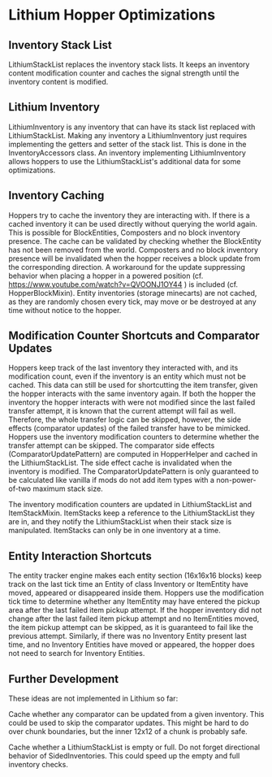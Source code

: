 # Lithium Hopper Optimizations

## Inventory Stack List

LithiumStackList replaces the inventory stack lists. It keeps an inventory content modification counter and caches the
signal strength until the inventory content is modified.

## Lithium Inventory

LithiumInventory is any inventory that can have its stack list replaced with LithiumStackList. Making any inventory a
LithiumInventory just requires implementing the getters and setter of the stack list. This is done in the
InventoryAccessors class. An inventory implementing LithiumInventory allows hoppers to use the LithiumStackList's
additional data for some optimizations.

## Inventory Caching

Hoppers try to cache the inventory they are interacting with. If there is a cached inventory it can be used directly
without querying the world again. This is possible for BlockEntities, Composters and no block inventory presence. The
cache can be validated by checking whether the BlockEntity has not been removed from the world. Composters and no block
inventory presence will be invalidated when the hopper receives a block update from the corresponding direction. A
workaround for the update suppressing behavior when placing a hopper in a powered position
(cf. https://www.youtube.com/watch?v=QVOONJ1OY44 ) is included (cf. HopperBlockMixin). Entity inventories (storage
minecarts) are not cached, as they are randomly chosen every tick, may move or be destroyed at any time without notice
to the hopper.

## Modification Counter Shortcuts and Comparator Updates

Hoppers keep track of the last inventory they interacted with, and its modification count, even if the inventory is an
entity which must not be cached. This data can still be used for shortcutting the item transfer, given the hopper
interacts with the same inventory again. If both the hopper the inventory the hopper interacts with were not modified
since the last failed transfer attempt, it is known that the current attempt will fail as well. Therefore, the whole
transfer logic can be skipped, however, the side effects (comparator updates) of the failed transfer have to be
mimicked. Hoppers use the inventory modification counters to determine whether the transfer attempt can be skipped. The
comparator side effects (ComparatorUpdatePattern) are computed in HopperHelper and cached in the LithiumStackList. The
side effect cache is invalidated when the inventory is modified. The ComparatorUpdatePattern is only guaranteed to be
calculated like vanilla if mods do not add item types with a non-power-of-two maximum stack size.

The inventory modification counters are updated in LithiumStackList and ItemStackMixin. ItemStacks keep a reference to
the LithiumStackList they are in, and they notify the LithiumStackList when their stack size is manipulated. ItemStacks
can only be in one inventory at a time.

## Entity Interaction Shortcuts

The entity tracker engine makes each entity section (16x16x16 blocks) keep track on the last tick time an Entity of
class Inventory or ItemEntity have moved, appeared or disappeared inside them. Hoppers use the modification tick time to
determine whether any ItemEntity may have entered the pickup area after the last failed item pickup attempt. If the
hopper inventory did not change after the last failed item pickup attempt and no ItemEntities moved, the item pickup
attempt can be skipped, as it is guaranteed to fail like the previous attempt. Similarly, if there was no Inventory
Entity present last time, and no Inventory Entities have moved or appeared, the hopper does not need to search for
Inventory Entities.

## Further Development

These ideas are not implemented in Lithium so far:

Cache whether any comparator can be updated from a given inventory. This could be used to skip the comparator updates.
This might be hard to do over chunk boundaries, but the inner 12x12 of a chunk is probably safe.

Cache whether a LithiumStackList is empty or full. Do not forget directional behavior of SidedInventories. This could
speed up the empty and full inventory checks.
